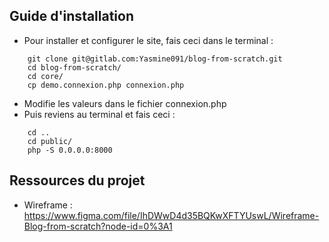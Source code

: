 ## Guide d'installation
* Pour installer et configurer le site, fais ceci dans le terminal :
```
    git clone git@gitlab.com:Yasmine091/blog-from-scratch.git
    cd blog-from-scratch/
    cd core/
    cp demo.connexion.php connexion.php
```
* Modifie les valeurs dans le fichier connexion.php
* Puis reviens au terminal et fais ceci :
```
    cd ..
    cd public/
    php -S 0.0.0.0:8000
```

## Ressources du projet
* Wireframe : https://www.figma.com/file/IhDWwD4d35BQKwXFTYUswL/Wireframe-Blog-from-scratch?node-id=0%3A1
